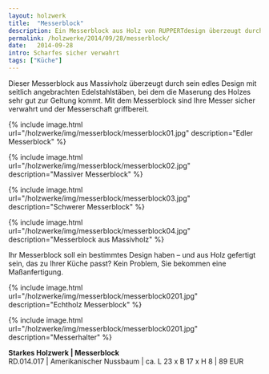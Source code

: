```yaml
---
layout: holzwerk
title:  "Messerblock"
description: Ein Messerblock aus Holz von RUPPERTdesign überzeugt durch sein edles Design. Ein Messerblock von RUPPERTdesign wird passend für Ihre Messer gefertigt.
permalink: /holzwerke/2014/09/28/messerblock/
date:   2014-09-28
intro: Scharfes sicher verwahrt
tags: ["Küche"]
---
```


Dieser Messerblock aus Massivholz überzeugt durch sein edles Design mit seitlich angebrachten Edelstahlstäben, 
bei dem die Maserung des Holzes sehr gut zur Geltung kommt. 
Mit dem Messerblock sind Ihre Messer sicher verwahrt und der Messerschaft griffbereit. 

{% include image.html url="/holzwerke/img/messerblock/messerblock01.jpg" description="Edler Messerblock" %}

{% include image.html url="/holzwerke/img/messerblock/messerblock02.jpg" description="Massiver Messerblock" %}

{% include image.html url="/holzwerke/img/messerblock/messerblock03.jpg" description="Schwerer Messerblock" %}

{% include image.html url="/holzwerke/img/messerblock/messerblock04.jpg" description="Messerblock aus Massivholz" %}

Ihr Messerblock soll ein bestimmtes Design haben – und aus Holz gefertigt sein, 
das zu Ihrer Küche passt? 
Kein Problem, Sie bekommen eine Maßanfertigung.

{% include image.html url="/holzwerke/img/messerblock/messerblock0201.jpg" description="Echtholz Messerblock" %}

{% include image.html url="/holzwerke/img/messerblock/messerblock0201.jpg" description="Messerhalter" %}

**Starkes Holzwerk \| Messerblock**   
	RD.014.017  \| 	Amerikanischer Nussbaum \| ca. L 23 x B 17 x H 8 \| 89 EUR

